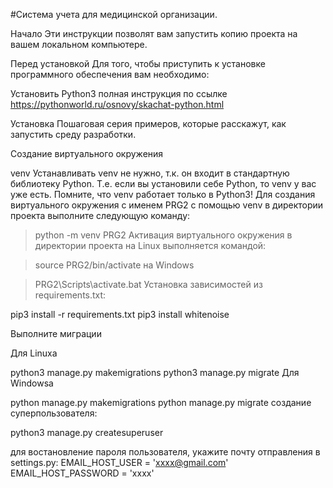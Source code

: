 #Система учета для медицинской организации.

Начало
Эти инструкции позволят вам запустить копию проекта на вашем локальном компьютере. 

Перед установкой
Для того, чтобы приступить к установке программного обеспечения вам необходимо:

   Установить Python3 
   полная инструкция по ссылке
    https://pythonworld.ru/osnovy/skachat-python.html
   
Установка
Пошаговая серия примеров, которые расскажут, как запустить среду разработки.

Создание виртуального окружения

venv Устанавливать venv не нужно, т.к. он входит в стандартную библиотеку Python. Т.е. если вы установили себе Python, то venv у вас уже есть. Помните, что venv работает только в Python3! Для создания виртуального окружения с именем PRG2 с помощью venv в директории проекта выполните следующую команду:

> python -m venv PRG2
Активация виртуального окружения в директории проекта на Linux выполняется командой:

>source PRG2/bin/activate
на Windows

>PRG2\Scripts\activate.bat
Установка зависимостей из requirements.txt:

pip3 install -r requirements.txt
pip3 install whitenoise



Выполните миграции


Для Linuxa

python3 manage.py makemigrations
python3 manage.py migrate
Для Windowsa

python manage.py makemigrations
python manage.py migrate
создание суперпользователя:

python3 manage.py createsuperuser

для востановление пароля пользователя, укажите почту отправления в settings.py:
EMAIL_HOST_USER = 'xxxx@gmail.com'
EMAIL_HOST_PASSWORD = 'xxxx'


